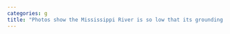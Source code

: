 ```yaml
---
categories: g
title: "Photos show the Mississippi River is so low that its grounding barges disrupting the supply chain and revealing a 19thcentury shipwreck"
---
```

